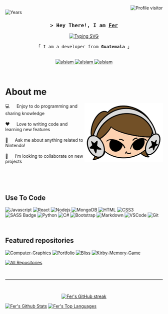 <a href="https://komarev.com/ghpvc/?username=alsiam">
  <img align="right" src="https://komarev.com/ghpvc/?username=feresq&label=Visitors&color=226946&style=flat" alt="Profile visitor" />
</a>

![Years](https://img.shields.io/badge/Years_active-4_years-226946)

<!-- Intro  -->
<h3 align="center">
        <samp>&gt; Hey There!, I am
                <b><a target="_blank" href="https://fer-esq.web.app">Fer</a></b>
        </samp>
</h3>

<p align="center">
  <a href="https://git.io/typing-svg"><img src="https://readme-typing-svg.herokuapp.com?font=Fira+Code&weight=500&size=15&pause=1000&color=226946&center=true&vCenter=true&random=false&width=435&lines=Frontend+Development;Backend+Development;Project+Development;Project+Managment" alt="Typing SVG" /></a>
</p>

<p align="center"> 
  <samp>
    「 I am a developer from <b>Guatemala</b> 」
    <br>
    <br>
  </samp>
</p>

<p align="center">
 <a href="https://fer-esq.web.app" target="blank">
  <img src="https://img.shields.io/badge/Website-226946?style=for-the-badge&logo=opera&logoColor=white" alt="alsiam" />
 </a>
 <a href="https://linkedin.com/in/feresq" target="_blank">
  <img src="https://img.shields.io/badge/LinkedIn-0077B5?style=for-the-badge&logo=linkedin&logoColor=white" alt="alsiam"/>
 </a>
 <a href="mailto:feresq.gt@gmail.com" target="_blank">
  <img src="https://img.shields.io/badge/Gmail-DC143C?style=for-the-badge&logo=gmail&logoColor=white" alt="alsiam" />
 </a> 
</p>
<br />

<!-- About Section -->
 # About me
 
<p>
 <img align="right" width="250" src="/assets/headset.png" alt="Me illustration" />
  
 💻 &emsp; Enjoy to do programming and sharing knowledge <br/><br/>
 ❤️ &emsp; Love to writing code and learning new features<br/><br/>
 💬 &emsp; Ask me about anything related to Nintendo!<br/><br/>
 🧩 &emsp; I’m looking to collaborate on new projects

</p>

<br/>
<br/>
<br/>

## Use To Code

![Javascript](https://img.shields.io/badge/Javascript-F0DB4F?style=for-the-badge&label&logo=javascript&logoColor=black)
![React](https://img.shields.io/badge/-React-61DBFB?style=for-the-badge&label&logo=react&logoColor=black)
![Nodejs](https://img.shields.io/badge/Nodejs-3C873A?style=for-the-badge&label&logo=node.js&logoColor=white)
![MongoDB](https://img.shields.io/badge/MongoDB-4EA94B?style=for-the-badge&logo=mongodb&logoColor=white)
![HTML](https://img.shields.io/badge/HTML5-E34F26?style=for-the-badge&logo=html5&logoColor=white)
![CSS3](https://img.shields.io/badge/CSS3-1572B6?style=for-the-badge&logo=css3&logoColor=white)
![SASS Badge](https://img.shields.io/badge/Sass-CC6699?style=for-the-badge&logo=sass&logoColor=white)
![Python](https://img.shields.io/badge/Python-4B8BBE?style=for-the-badge&logo=python&logoColor=white)
![C#](https://img.shields.io/badge/CSharp-800080?style=for-the-badge&logo=csharp&logoColor=white)
![Bootstrap](https://img.shields.io/badge/Bootstrap-563D7C?style=for-the-badge&logo=bootstrap&logoColor=white)
![Markdown](https://img.shields.io/badge/Markdown-000000?style=for-the-badge&logo=markdown&logoColor=white)
![VSCode](https://img.shields.io/badge/Visual_Studio-0078d7?style=for-the-badge&logo=visual%20studio&logoColor=white)
![Git](https://img.shields.io/badge/Git-F05032?style=for-the-badge&logo=git&logoColor=white)

<br/>

## Featured repositories
[![Computer-Graphics](https://github-readme-stats.vercel.app/api/pin/?username=feresq&repo=computer-graphics&border_color=226946&bg_color=0D1117&title_color=C9D1D9&text_color=8B949E&icon_color=226946)](https://github.com/FerEsq/Computer-Graphics)
[![Portfolio](https://github-readme-stats.vercel.app/api/pin/?username=feresq&repo=portfolio&border_color=226946&bg_color=0D1117&title_color=C9D1D9&text_color=8B949E&icon_color=226946)](https://github.com/FerEsq/Portfolio)
[![Bliss](https://github-readme-stats.vercel.app/api/pin/?username=franzcastillo&repo=bliss&border_color=226946&bg_color=0D1117&title_color=C9D1D9&text_color=8B949E&icon_color=226946)](https://github.com/FranzCastillo/Bliss)
[![Kirby-Memory-Game](https://github-readme-stats.vercel.app/api/pin/?username=feresq&repo=kirby-memory-game&border_color=226946&bg_color=0D1117&title_color=C9D1D9&text_color=8B949E&icon_color=226946)](https://github.com/FerEsq/Kirby-Memory-Game)

<p align="left">
  <a href="https://github.com/feresq?tab=repositories" target="_blank"><img alt="All Repositories" title="All Repositories" src="https://img.shields.io/badge/-All%20Repos-226946?style=for-the-badge&logo=koding&logoColor=white"/></a>
</p>

<br/>
<hr/>
<br/>

<p align="center">
  <a href="https://github.com/feresq">
    <img src="https://github-readme-streak-stats.herokuapp.com/?user=feresq&theme=soft-green&border=226946&background=0D1117" alt="Fer's GitHub streak"/>
  </a>
</p>

<p align="center">
  </a>
</p>

<a> 
    <a href="https://github.com/feresq"><img alt="Fer's Github Stats" src="https://denvercoder1-github-readme-stats.vercel.app/api?username=feresq&show_icons=true&count_private=true&theme=gotham&border_color=226946&bg_color=0D1117&title_color=226946&icon_color=226946" height="192px" width="49.5%"/></a>
  <a href="https://github.com/alsiam"><img alt="Fer's Top Languages" src="https://denvercoder1-github-readme-stats.vercel.app/api/top-langs/?username=alsiam&langs_count=8&layout=compact&theme=gotham&border_color=226946&bg_color=0D1117&title_color=226946&icon_color=226946" height="192px" width="49.5%"/></a>
  <br/>
</a>


